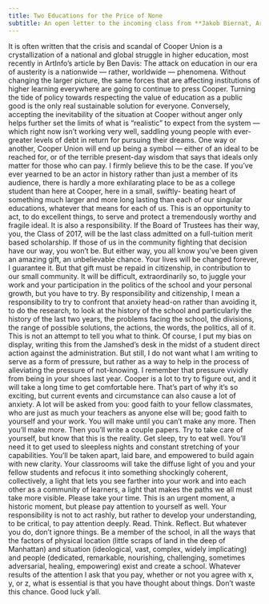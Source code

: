 ```yaml
---
title: Two Educations for the Price of None
subtitle: An open letter to the incoming class from **Jakob Biernat, Art '16**
---
```

It is often written that the crisis and scandal of Cooper Union is a crystallization of a national and global struggle in higher education, most recently in ArtInfo’s article by Ben Davis:
The attack on education in our era of austerity is a nationwide — rather, worldwide — phenomena. Without changing the larger picture, the same forces that are affecting institutions of higher learning everywhere are going to continue to press Cooper. Turning the tide of policy towards respecting the value of education as a public good is the only real sustainable solution for everyone. Conversely, accepting the inevitability of the situation at Cooper without anger only helps further set the limits of what is “realistic” to expect from the system — which right now isn’t working very well, saddling young people with ever-greater levels of debt in return for pursuing their dreams. 
One way or another, Cooper Union will end up being a symbol — either of an ideal to be reached for, or of the terrible present-day wisdom that says that ideals only matter for those who can pay.
I firmly believe this to be the case. If you’ve ever yearned to be an actor in history rather than just a member of its audience, there is hardly a more exhilarating place to be as a college student than here at Cooper, here in a small, swiftly-
beating heart of something much larger and more long lasting than each of our singular educations, whatever that means for each of us.  This is an opportunity to act, to do excellent things, to serve and protect a tremendously worthy and fragile ideal. 
It is also a responsibility. If the Board of Trustees has their way, you, the Class of 2017, will be the last class admitted on a full-tuition merit based scholarship. If those of us in the community fighting that decision have our way, you won’t be. But either way, you all know you’ve been given an amazing gift, an unbelievable chance. Your lives will be changed forever, I guarantee it. But that gift must be repaid in citizenship, in contribution to our small community. It will be difficult, extraordinarily so, to juggle your work and your participation in the politics of the school and your personal growth, but you have to try. 
By responsibility and citizenship, I mean a responsibility to try to confront that anxiety head-on rather than avoiding it, to do the research, to look at the history of the school and particularly the history of the last two years, the problems facing the school, the divisions, the range of possible solutions, the actions, the words, the politics, all of it. 
This is not an attempt to tell you what to think. Of course, I put my bias on display, writing this from the Jamshed’s desk in the midst of a student direct action against the administration. But still, I do not want what I am writing to serve as a form of pressure, but rather as a way to help in the process of alleviating the pressure of not-knowing. I remember that pressure vividly from being in your shoes last year. Cooper is a lot to try to figure out, and it will take a long time to get comfortable here. That’s part of why it’s so exciting, but current events and circumstance can also cause a lot of anxiety. 
A lot will be asked from you: good faith to your fellow classmates, who are just as much your teachers as anyone else will be; good faith to yourself and your work. You will make until you can’t make any more. Then you’ll make more. Then you’ll write a couple papers. Try to take care of yourself, but know that this is the reality. Get sleep, try to eat well. You’ll need it to get used to sleepless nights and constant stretching of your capabilities. You’ll be taken apart, laid bare, and empowered to build again with new clarity. Your classrooms will take the diffuse light of you and your fellow students and refocus it into something shockingly coherent, collectively, a light that lets you see farther into your work and into each other as a community of learners, a light that makes the paths we all must take more visible.
Please take your time. This is an urgent moment, a historic moment, but please pay attention to yourself as well. Your responsibility is not to act rashly, but rather to develop your understanding, to be critical, to pay attention deeply. Read. Think. Reflect. But whatever you do, don’t ignore things. Be a member of the school, in all the ways that the factors of physical location (little scraps of land in the deep of Manhattan) and situation (ideological, vast, complex, widely implicating) and people (dedicated, remarkable, nourishing, challenging, sometimes adversarial, healing, empowering) exist and create a school. Whatever results of the attention I ask that you pay, whether or not you agree with x, y, or z, what is essential is that you have thought about things. Don’t waste this chance.
Good luck y’all.